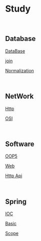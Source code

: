 # Study

<br>


## Database
[DataBase](https://github.com/MarkZiRo/spring-project/edit/master/study/bank/Database/database.md)

[join](https://github.com/MarkZiRo/spring-project/edit/master/study/bank/Database/join.md)

[Normalization](https://github.com/MarkZiRo/spring-project/edit/master/study/bank/Database/Normalization.md)


<br>

## NetWork

[Http](https://github.com/MarkZiRo/spring-project/edit/master/study/bank/NetWork/Http.md)

[OSI](https://github.com/MarkZiRo/spring-project/edit/master/study/bank/NetWork/OSI.md)

<br>

## Software

[OOP5](https://github.com/MarkZiRo/spring-project/edit/master/study/bank/Software/OOP5.md)

[Web](https://github.com/MarkZiRo/spring-project/edit/master/study/bank/Software/Web.md)


[Http Api](https://github.com/MarkZiRo/spring-project/edit/master/study/bank/Software/HttpApi.md)


<br>

## Spring

[IOC](https://github.com/MarkZiRo/spring-project/edit/master/study/bank/Spring/IOC.md)

[Basic](https://github.com/MarkZiRo/spring-project/edit/master/study/bank/Spring/Basic.md)

[Scope](https://github.com/MarkZiRo/spring-project/edit/master/study/bank/Spring/Scope.md)
